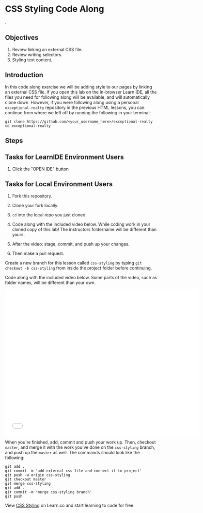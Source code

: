 # CSS Styling Code Along
.
## Objectives

1. Review linking an external CSS file.
2. Review writing selectors.
3. Styling text content.

## Introduction

In this code along exercise we will be adding style to our pages by linking an external CSS file. If you open this lab on the in-browser Learn IDE, all the files you need for following along will be available, and will automatically clone down. However, if you were following along using a personal `exceptional-realty` repository in the previous HTML lessons, you can continue from where we left
off by running the following in your terminal:

```
git clone https://github.com/<your_username_here>/exceptional-realty
cd exceptional-realty
```

## Steps

## Tasks for LearnIDE Environment Users

1. Click the "OPEN IDE" button

## Tasks for Local Environment Users

1. Fork this repository.
2. Clone your fork locally.
3. `cd` into the local repo you just cloned.

1. Code along with the included video below. While coding work in your cloned copy of this lab! The instructors foldername will be different than yours.
2. After the video: stage, commit, and push up your changes.
3. Then make a pull request.

Create a new branch for this lesson called `css-styling` by typing `git checkout -b css-styling` from inside the project folder before continuing.

Code along with the included video below. Some parts of the video, such as folder names, will be different than your own.

<iframe width="640" height="480" src="//www.youtube.com/embed/aA8k-hK8qzg?rel=0&amp;controls=1&amp;showinfo=1" frameborder="0" allowfullscreen></iframe>

When you're finished, add, commit and push your work up. Then, checkout `master`, and merge it with the work you've done on the `css-styling` branch, and push up the `master` as well. The commands should look like the following:

```
git add .
git commit -m 'add external css file and connect it to project'
git push -u origin css-styling
git checkout master
git merge css-styling
git add .
git commit -m 'merge css-styling branch'
git push
```

<p data-visibility='hidden'>View <a href='https://learn.co/lessons/CSS-Styling' title='CSS Styling'>CSS Styling</a> on Learn.co and start learning to code for free.</p>
